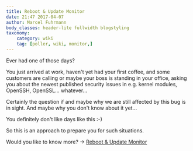 ```yaml
---
title: Reboot & Update Monitor
date: 21:47 2017-04-07
author: Marcel Fuhrmann
body_classes: header-lite fullwidth blogstyling
taxonomy:
    category: wiki
    tag: [poller, wiki, monitor,]
---
```


Ever had one of those days?

You just arrived at work, haven't yet had your first coffee,
and some customers are calling or maybe your boss is standing in your office,
asking you about the newest published security issues in e.g. kernel modules, OpenSSH, OpenSSL... whatever...

Certainly the question if and maybe why we are still affected by this bug is in sight.
And maybe why you don't know about it yet...

You definitely don't like days like this :-)

So this is an approach to prepare you for such situations.

Would you like to know more? -> [Reboot & Update Monitor](https://wiki.opennms.org/wiki/Update_%26_Reboot_Monitor)
